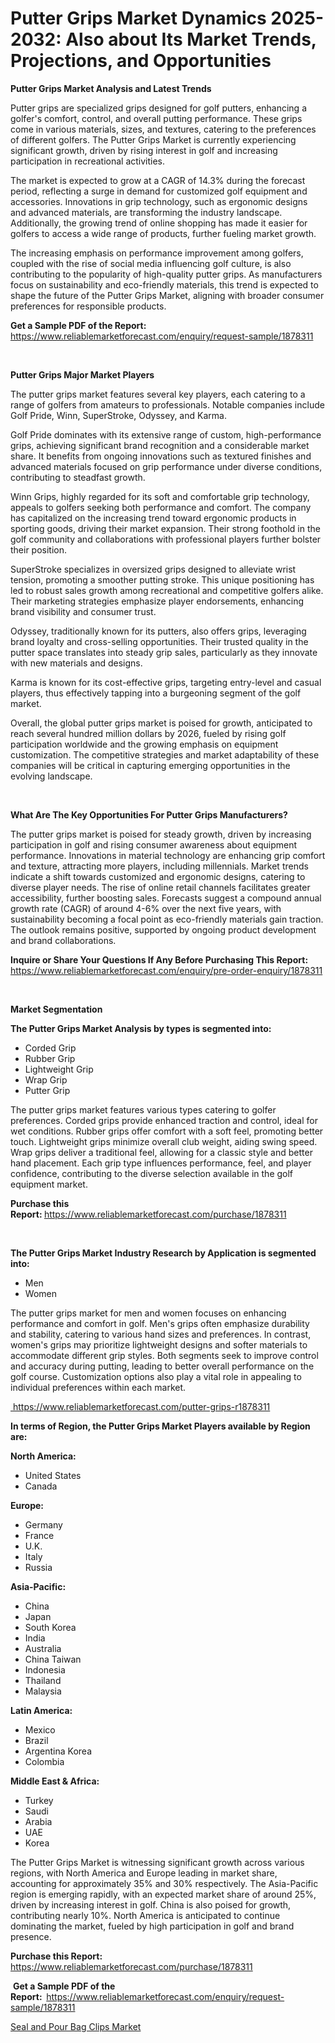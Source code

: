<p><h1>Putter Grips Market Dynamics 2025-2032: Also about Its Market Trends, Projections, and Opportunities</h1></p><p><strong>Putter Grips Market Analysis and Latest Trends</strong></p>
<p><p>Putter grips are specialized grips designed for golf putters, enhancing a golfer's comfort, control, and overall putting performance. These grips come in various materials, sizes, and textures, catering to the preferences of different golfers. The Putter Grips Market is currently experiencing significant growth, driven by rising interest in golf and increasing participation in recreational activities. </p><p>The market is expected to grow at a CAGR of 14.3% during the forecast period, reflecting a surge in demand for customized golf equipment and accessories. Innovations in grip technology, such as ergonomic designs and advanced materials, are transforming the industry landscape. Additionally, the growing trend of online shopping has made it easier for golfers to access a wide range of products, further fueling market growth.</p><p>The increasing emphasis on performance improvement among golfers, coupled with the rise of social media influencing golf culture, is also contributing to the popularity of high-quality putter grips. As manufacturers focus on sustainability and eco-friendly materials, this trend is expected to shape the future of the Putter Grips Market, aligning with broader consumer preferences for responsible products.</p></p>
<p><strong>Get a Sample PDF of the Report:&nbsp;</strong> <a href="https://www.reliablemarketforecast.com/enquiry/request-sample/1878311?utm_campaign=2875&utm_medium=2&utm_source=Github&utm_content=ia&utm_term=04042025&utm_id=putter-grips">https://www.reliablemarketforecast.com/enquiry/request-sample/1878311</a></p>
<p>&nbsp;</p>
<p><strong>Putter Grips Major Market Players</strong></p>
<p><p>The putter grips market features several key players, each catering to a range of golfers from amateurs to professionals. Notable companies include Golf Pride, Winn, SuperStroke, Odyssey, and Karma. </p><p>Golf Pride dominates with its extensive range of custom, high-performance grips, achieving significant brand recognition and a considerable market share. It benefits from ongoing innovations such as textured finishes and advanced materials focused on grip performance under diverse conditions, contributing to steadfast growth.</p><p>Winn Grips, highly regarded for its soft and comfortable grip technology, appeals to golfers seeking both performance and comfort. The company has capitalized on the increasing trend toward ergonomic products in sporting goods, driving their market expansion. Their strong foothold in the golf community and collaborations with professional players further bolster their position.</p><p>SuperStroke specializes in oversized grips designed to alleviate wrist tension, promoting a smoother putting stroke. This unique positioning has led to robust sales growth among recreational and competitive golfers alike. Their marketing strategies emphasize player endorsements, enhancing brand visibility and consumer trust.</p><p>Odyssey, traditionally known for its putters, also offers grips, leveraging brand loyalty and cross-selling opportunities. Their trusted quality in the putter space translates into steady grip sales, particularly as they innovate with new materials and designs.</p><p>Karma is known for its cost-effective grips, targeting entry-level and casual players, thus effectively tapping into a burgeoning segment of the golf market. </p><p>Overall, the global putter grips market is poised for growth, anticipated to reach several hundred million dollars by 2026, fueled by rising golf participation worldwide and the growing emphasis on equipment customization. The competitive strategies and market adaptability of these companies will be critical in capturing emerging opportunities in the evolving landscape.</p></p>
<p>&nbsp;</p>
<p><strong>What Are The Key Opportunities For Putter Grips Manufacturers?</strong></p>
<p><p>The putter grips market is poised for steady growth, driven by increasing participation in golf and rising consumer awareness about equipment performance. Innovations in material technology are enhancing grip comfort and texture, attracting more players, including millennials. Market trends indicate a shift towards customized and ergonomic designs, catering to diverse player needs. The rise of online retail channels facilitates greater accessibility, further boosting sales. Forecasts suggest a compound annual growth rate (CAGR) of around 4-6% over the next five years, with sustainability becoming a focal point as eco-friendly materials gain traction. The outlook remains positive, supported by ongoing product development and brand collaborations.</p></p>
<p><strong>Inquire or Share Your Questions If Any Before Purchasing This Report:</strong> <a href="https://www.reliablemarketforecast.com/enquiry/pre-order-enquiry/1878311?utm_campaign=2875&utm_medium=2&utm_source=Github&utm_content=ia&utm_term=04042025&utm_id=putter-grips">https://www.reliablemarketforecast.com/enquiry/pre-order-enquiry/1878311</a></p>
<p>&nbsp;</p>
<p><strong>Market Segmentation</strong></p>
<p><strong>The Putter Grips Market Analysis by types is segmented into:</strong></p>
<p><ul><li>Corded Grip</li><li>Rubber Grip</li><li>Lightweight Grip</li><li>Wrap Grip</li><li>Putter Grip</li></ul></p>
<p><p>The putter grips market features various types catering to golfer preferences. Corded grips provide enhanced traction and control, ideal for wet conditions. Rubber grips offer comfort with a soft feel, promoting better touch. Lightweight grips minimize overall club weight, aiding swing speed. Wrap grips deliver a traditional feel, allowing for a classic style and better hand placement. Each grip type influences performance, feel, and player confidence, contributing to the diverse selection available in the golf equipment market.</p></p>
<p><strong>Purchase this Report:&nbsp;</strong><a href="https://www.reliablemarketforecast.com/purchase/1878311?utm_campaign=2875&utm_medium=2&utm_source=Github&utm_content=ia&utm_term=04042025&utm_id=putter-grips">https://www.reliablemarketforecast.com/purchase/1878311</a></p>
<p>&nbsp;</p>
<p><strong>The Putter Grips Market Industry Research by Application is segmented into:</strong></p>
<p><ul><li>Men</li><li>Women</li></ul></p>
<p><p>The putter grips market for men and women focuses on enhancing performance and comfort in golf. Men's grips often emphasize durability and stability, catering to various hand sizes and preferences. In contrast, women's grips may prioritize lightweight designs and softer materials to accommodate different grip styles. Both segments seek to improve control and accuracy during putting, leading to better overall performance on the golf course. Customization options also play a vital role in appealing to individual preferences within each market.</p></p>
<p><a href="https://www.reliablemarketforecast.com/putter-grips-r1878311?utm_campaign=2875&utm_medium=2&utm_source=Github&utm_content=ia&utm_term=04042025&utm_id=putter-grips">&nbsp;https://www.reliablemarketforecast.com/putter-grips-r1878311</a></p>
<p><strong>In terms of Region, the Putter Grips Market Players available by Region are:</strong></p>
<p>
    <p> <strong> North America: </strong>
        <ul>
            <li>United States</li>
            <li>Canada</li>
        </ul>
        </p> 
    <p> <strong> Europe: </strong>
        <ul>
            <li>Germany</li>
            <li>France</li>
            <li>U.K.</li>
            <li>Italy</li>
            <li>Russia</li>
        </ul>
        </p> 
    <p> <strong> Asia-Pacific: </strong>
        <ul>
            <li>China</li>
            <li>Japan</li>
            <li>South Korea</li>
            <li>India</li>
            <li>Australia</li>
            <li>China Taiwan</li>
            <li>Indonesia</li>
            <li>Thailand</li>
            <li>Malaysia</li>
        </ul>
        </p> 
    <p> <strong> Latin America: </strong>
        <ul>
            <li>Mexico</li>
            <li>Brazil</li>
            <li>Argentina Korea</li>
            <li>Colombia</li>
        </ul>
        </p> 
    <p> <strong> Middle East & Africa: </strong>
        <ul>
            <li>Turkey</li>
            <li>Saudi</li>
            <li>Arabia</li>
            <li>UAE</li>
            <li>Korea</li>
        </ul>
    </p>
    </p>
<p><p>The Putter Grips Market is witnessing significant growth across various regions, with North America and Europe leading in market share, accounting for approximately 35% and 30% respectively. The Asia-Pacific region is emerging rapidly, with an expected market share of around 25%, driven by increasing interest in golf. China is also poised for growth, contributing nearly 10%. North America is anticipated to continue dominating the market, fueled by high participation in golf and brand presence.</p></p>
<p><strong>Purchase this Report: </strong><a href="https://www.reliablemarketforecast.com/purchase/1878311?utm_campaign=2875&utm_medium=2&utm_source=Github&utm_content=ia&utm_term=04042025&utm_id=putter-grips">https://www.reliablemarketforecast.com/purchase/1878311</a></p>
<p>&nbsp;<strong>Get a Sample PDF of the Report:&nbsp;&nbsp;</strong><a href="https://www.reliablemarketforecast.com/enquiry/request-sample/1878311?utm_campaign=2875&utm_medium=2&utm_source=Github&utm_content=ia&utm_term=04042025&utm_id=putter-grips">https://www.reliablemarketforecast.com/enquiry/request-sample/1878311</a></p>
<p><strong></strong></p>
<p><p><a href="https://github.com/scaseiargas/Market-Research-Report-List-1/blob/main/seal-and-pour-bag-clips-market.md?utm_campaign=2875&utm_medium=2&utm_source=Github&utm_content=ia&utm_term=04042025&utm_id=putter-grips">Seal and Pour Bag Clips Market</a></p></p>